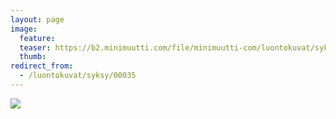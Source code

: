 ```yaml
---
layout: page
image:
  feature:
  teaser: https://b2.minimuutti.com/file/minimuutti-com/luontokuvat/syksy/DSC14655-245px.jpg
  thumb:
redirect_from:
  - /luontokuvat/syksy/00035
---
```


[![](https://b2.minimuutti.com/file/minimuutti-com/luontokuvat/syksy/DSC14655-800px.jpg)](https://dl.dropboxusercontent.com/sh/ea1wtnz7z734o12/AABYEbDHjRZoHkiaJDvB2t--a/luontokuvat/syksy/DSC14655.jpg)
